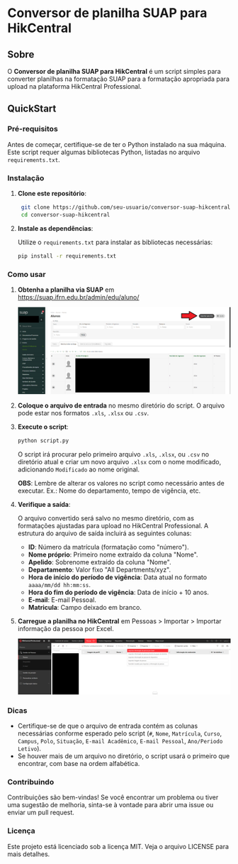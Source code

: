 ﻿# Conversor de planilha SUAP para HikCentral

## Sobre

O **Conversor de planilha SUAP para HikCentral** é um script simples para converter planilhas na formatação SUAP para a formatação apropriada para upload na plataforma HikCentral Professional.

## QuickStart

### Pré-requisitos

Antes de começar, certifique-se de ter o Python instalado na sua máquina. Este script requer algumas bibliotecas Python, listadas no arquivo `requirements.txt`.

### Instalação

1. **Clone este repositório**:
	```bash
	 git clone https://github.com/seu-usuario/conversor-suap-hikcentral.git	
	 cd conversor-suap-hikcentral
	```

2. **Instale as dependências**:

   Utilize o `requirements.txt` para instalar as bibliotecas necessárias:

   ```bash
   pip install -r requirements.txt
   ```

### Como usar

1. **Obtenha a planilha via SUAP** em https://suap.ifrn.edu.br/admin/edu/aluno/

	![suap](./imagens/img1.png)

2. **Coloque o arquivo de entrada** no mesmo diretório do script. O arquivo pode estar nos formatos `.xls`, `.xlsx` ou `.csv`.

3. **Execute o script**:

   ```bash
   python script.py
   ```

   O script irá procurar pelo primeiro arquivo `.xls`, `.xlsx`, ou `.csv` no diretório atual e criar um novo arquivo `.xlsx` com o nome modificado, adicionando `Modificado` ao nome original.

	**OBS**: Lembre de alterar os valores no script como necessário antes de executar. Ex.: Nome do departamento, tempo de vigência, etc.

4. **Verifique a saída**:

   O arquivo convertido será salvo no mesmo diretório, com as formatações ajustadas para upload no HikCentral Professional. A estrutura do arquivo de saída incluirá as seguintes colunas:

   - **ID**: Número da matrícula (formatação como "número").
   - **Nome próprio**: Primeiro nome extraído da coluna "Nome".
   - **Apelido**: Sobrenome extraído da coluna "Nome".
   - **Departamento**: Valor fixo "All Departments/xyz".
   - **Hora de início do período de vigência**: Data atual no formato `aaaa/mm/dd hh:mm:ss`.
   - **Hora do fim do período de vigência**: Data de início + 10 anos.
   - **E-mail**: E-mail Pessoal.
   - **Matricula**: Campo deixado em branco.

5. **Carregue a planilha no HikCentral** em Pessoas > Importar > Importar informação da pessoa por Excel.

	![hikcentral](./imagens/img2.png)


### Dicas

- Certifique-se de que o arquivo de entrada contém as colunas necessárias conforme esperado pelo script (`#`, `Nome`, `Matrícula`, `Curso`, `Campus`, `Polo`, `Situação`, `E-mail Acadêmico`, `E-mail Pessoal`, `Ano/Periodo Letivo`).
- Se houver mais de um arquivo no diretório, o script usará o primeiro que encontrar, com base na ordem alfabética.

### Contribuindo

Contribuições são bem-vindas! Se você encontrar um problema ou tiver uma sugestão de melhoria, sinta-se à vontade para abrir uma issue ou enviar um pull request.

### Licença

Este projeto está licenciado sob a licença MIT. Veja o arquivo LICENSE para mais detalhes.
